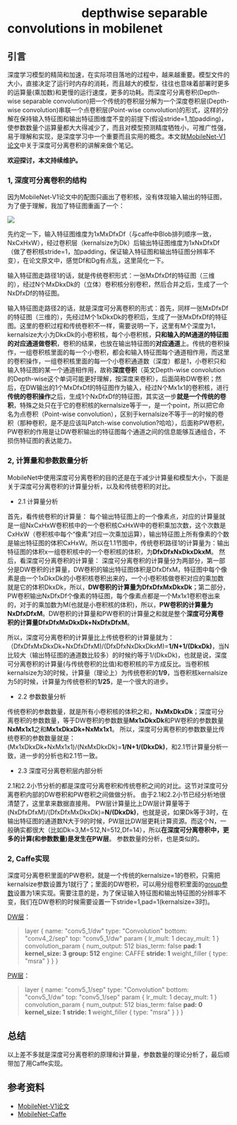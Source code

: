 # 　　　　　　depthwise separable convolutions in mobilenet
## 引言
深度学习模型的精简和加速，在实际项目落地的过程中，越来越重要。模型文件的大小，直接决定了运行时内存的消耗，而且越大的模型，往往也意味着部署时更多的运算量(乘加数)和更慢的运行速度，更多的功耗。而深度可分离卷积(Depth-wise separable convolution)把一个传统的卷积层分解为一个深度卷积层(Depth-wise convolution)串联一个点卷积层(Point-wise convolution)的形式，这样的分解在保持输入特征图和输出特征图维度不变的前提下(假设stride=1,加padding)，使参数数量个运算量都大大得减少了，而且对模型预测精度牺牲小，可推广性强，易于理解和实现，是深度学习中一个重要而且实用的概念。本文就[MobileNet-V1论文](https://arxiv.org/abs/1704.04861)中关于深度可分离卷积的讲解来做个笔记。

**欢迎探讨，本文持续维护。**

### 1, 深度可分离卷积的结构

因为MobileNet-V1论文中的配图只画出了卷积核，没有体现输入输出的特征图，为了便于理解，我加了特征图重画了一个：

![](https://github.com/Captain1986/CaptainBlackboard/blob/master/D%230004-depthwise_separable_convolutions_in_mobilenet/images/436695808.jpg)

先约定一下，输入特征图维度为1xMxDfxDf（与caffe中Blob排列顺序一致，NxCxHxW），经过卷积层（kernalsize为Dk）后输出特征图维度为1xNxDfxDf（做了卷积核stride=1，加padding，保证输入特征图和输出特征图分辨率不变），在论文原文中，感觉Df和Dg有点乱，这里简化一下。

输入特征图走路径1的话，就是传统卷积形式：一张MxDfxDf的特征图（三维的），经过N个MxDkxDk的（立体）卷积核分别卷积，然后合并之后，生成了一个NxDfxDf的特征图。

输入特征图走路径2的话，就是深度可分离卷积的形式：首先，同样一张MxDfxDf的特征图（三维的），先经过M个1xDkxDk的卷积后，生成了一张MxDfxDf的特征图。这里的卷积过程和传统卷积不一样，需要说明一下，这里有M个深度为1，kernalsize大小为DkxDk的小卷积核，每个小卷积核，**只和输入的M通道的特征图的对应通道做卷积**，卷积的结果，也放在输出特征图的**对应通道**上。传统的卷积操作，一组卷积核里面的每一个小卷积，都会和输入特征图每个通道相作用，而这里的卷积操作，一组卷积核里面的每一个小卷积通道数（深度）都是1，小卷积只和输入特征图的某一个通道相作用，故称**深度卷积**（英文Depth-wise convolution的Depth-wise这个单词可能更好理解，按深度来卷积），后面简称DW卷积；然后，在DW输出的1个MxDfxDf的特征图作为输入，经过N个Mx1x1的卷积核，进行**传统的卷积操作**之后，生成1个NxDfxDf的特征图，其实这一步**就是一个传统的卷积**，特殊之处只在于它的卷积核的kernalsize等于一，是一个point，所以把它命名为点卷积（Point-wise convolution），区别于kernalsize不等于一的时候的卷积（那种卷积，是不是应该叫Patch-wise convolution?哈哈），后面称PW卷积，PW卷积的作用是让DW卷积输出的特征图每个通道之间的信息能够互通组合，不损伤特征图的表达能力。

### 2, 计算量和参数数量分析

MobileNet中使用深度可分离卷积的目的还是在于减少计算量和模型大小，下面是关于深度可分离卷积的计算量分析，以及和传统卷积的对比。

+ 2.1 计算量分析

首先，看传统卷积的计算量：
每个输出特征图上的一个像素点，对应的计算量就是一组NxCxHxW卷积核中的一个卷积核CxHxW中的卷积乘加次数，这个次数是CxHxW（卷积核中每个“像素”对应一次乘加运算），输出特征图上所有像素的个数是输出特征图的体积CxHxW。所以在1.1节图中，传统卷积路径1的计算量为：输出特征图的体积x一组卷积核中的一个卷积核的体积，为**DfxDfxNxDkxDkxM**。
然后，看深度可分离卷积的计算量：
深度可分离卷积的计算量分为两部分，第一部分是DW卷积的计算量，DW卷积的输出特征图体积是DfxDfxM，特征图中每个像素是由一个1xDkxDk的小卷积核卷积出来的，一个小卷积核做卷积对应的乘加数就是它的体积DkxDk，所以，**DW卷积的计算量为DfxDfxMxDkxDk**；第二部分，PW卷积输出NxDfxDf个像素的特征图，每个像素点都是一个Mx1x1卷积卷出来的，对于的乘加数为M(也就是小卷积核的体积)，所以，**PW卷积的计算量为NxDfxDfxM**。DW卷积的计算量和PW卷积的计算量之和就是整个**深度可分离卷积的计算量DfxDfxMxDkxDk+NxDfxDfxM**。

所以，深度可分离卷积的计算量比上传统卷积的计算量就为：（DfxDfxMxDkxDk+NxDfxDfxM)/(DfxDfxNxDkxDkxM)=**1/N+1/(DkxDk)**，当N比较大（输出特征图的通道数比较多）的时候约等于1/(DkxDk)，也就是说，深度可分离卷积的计算量(与传统卷积的比值)和卷积核的平方成反比。当卷积核kernalsize为3的时候，计算量（理论上）为传统卷积的**1/9**，当卷积核kernalsize为5的时候，计算量为传统卷积的**1/25**，是一个很大的进步。

+ 2.2 参数数量分析

传统卷积的参数数量，就是所有小卷积核的体积之和，**NxMxDkxDk**；深度可分离卷积的参数数量，等于DW卷积的参数数量**Mx1xDkxDk**和PW卷积的参数数量**NxMx1x1**之和**Mx1xDkxDk+NxMx1x1**。
所以，深度可分离卷积的参数数量比传统卷积的参数数量就是：
(Mx1xDkxDk+NxMx1x1)/(NxMxDkxDk)=**1/N+1/(DkxDk)**，和2.1节计算量分析一致，进一步的分析也和2.1节一致。

+ 2.3 深度可分离卷积层内部分析

2.1和2.2小节分析的都是深度可分离卷积和传统卷积之间的对比。这节对深度可分离卷积内部的DW卷积和PW卷积之间做做分析。
由于2.1和2.2小节已经分析地很清楚了，这里拿来数据直接用。
PW层计算量比上DW层计算量等于(NxDfxDfxM)/(DfxDfxMxDkxDk)=**N/(DkxDk)**，也就是说，如果Dk等于3时，在输出特征图的通道数N大于9的时候，PW层比DW层更耗计算资源。而这个N，一般确实都很大（比如Dk=3,M=512,N=512,Df=14），所以**在深度可分离卷积中，更多的计算(和参数数量)是发生在PW层**。
参数数量的分析，也是类似的。

### 2, Caffe实现

深度可分离卷积里面的PW卷积，就是一个传统的kernalsize=1的卷积，只需把kernalsize参数设置为1就行了；里面的DW卷积，可以用分组卷积里面的[group参数](http://caffe.berkeleyvision.org/tutorial/layers/convolution.html)设置为1来实现。需要注意的是，为了保证输入特征图和输出特征图的分辨率不变，我们在DW卷积的时候需要设置一下stride=1,pad=1(kernalsize=3时)。

[DW层](https://github.com/shicai/MobileNet-Caffe)：

>layer {
>  name: "conv5_1/dw"
>  type: "Convolution"
>  bottom: "conv4_2/sep"
>  top: "conv5_1/dw"
>  param {
>    lr_mult: 1
>    decay_mult: 1
>  }
>  convolution_param {
>    num_output: 512
>    bias_term: false
>    **pad: 1**
>    **kernel_size: 3**
>    **group: 512**
>    engine: CAFFE
>    **stride: 1**
>    weight_filler {
>      type: "msra"
>    }
>  }
>}

[PW层](https://github.com/shicai/MobileNet-Caffe)：

>layer {
>  name: "conv5_1/sep"
>  type: "Convolution"
>  bottom: "conv5_1/dw"
>  top: "conv5_1/sep"
>  param {
>    lr_mult: 1
>    decay_mult: 1
>  }
>  convolution_param {
>    num_output: 512
>    bias_term: false
>    **pad: 0**
>    **kernel_size: 1**
>    **stride: 1**
>    weight_filler {
>      type: "msra"
>    }
>  }
>}

## 总结

以上差不多就是深度可分离卷积的原理和计算量，参数数量的理论分析了，最后顺带加了用Caffe实现。

## 参考资料
+ [MobileNet-V1论文](https://arxiv.org/abs/1704.04861)
+ [MobileNet-Caffe](https://github.com/shicai/MobileNet-Caffe)
